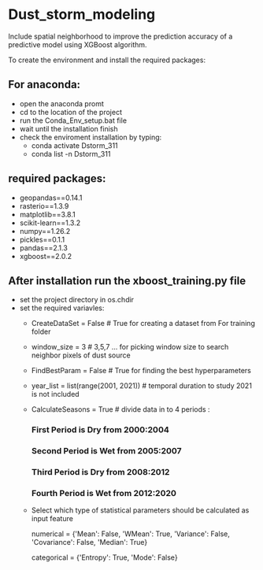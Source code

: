 # Dust_storm_modeling
Include spatial neighborhood to improve the prediction accuracy of a predictive model using XGBoost algorithm.

To create the environment and install the required packages:

## For anaconda:
  - open the anaconda promt
  - cd to the location of the project
  - run the Conda_Env_setup.bat file
  - wait until the installation finish
  - check the enviroment installation by typing:
      - conda activate Dstorm_311
      - conda list -n Dstorm_311

## required packages:
  - geopandas==0.14.1
  - rasterio==1.3.9
  - matplotlib==3.8.1
  - scikit-learn==1.3.2
  - numpy==1.26.2
  - pickles==0.1.1
  - pandas==2.1.3
  - xgboost==2.0.2

## After installation run the xboost_training.py file

-  set the project directory in os.chdir
-  set the required variavles:
    - CreateDataSet = False  # True for creating a dataset from For training folder
    - window_size = 3  # 3,5,7 ... for picking window size to search neighbor pixels of dust source
    - FindBestParam = False  # True for finding the best hyperparameters
    - year_list = list(range(2001, 2021))  # temporal duration to study 2021 is not included
    - CalculateSeasons = True  # divide data in to 4 periods :
      ### First Period is Dry from 2000:2004
      ### Second Period is Wet from 2005:2007
      ### Third Period is Dry from 2008:2012
      ### Fourth Period is Wet from 2012:2020
    - Select which type of statistical parameters should be calculated as input feature

      numerical = {'Mean': False,
             'WMean': True,
             'Variance': False,
             'Covariance': False,
             'Median': True}

      categorical = {'Entropy': True,
               'Mode': False}
